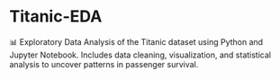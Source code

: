 # Titanic-EDA
📊 Exploratory Data Analysis of the Titanic dataset using Python and Jupyter Notebook. Includes data cleaning, visualization, and statistical analysis to uncover patterns in passenger survival.
